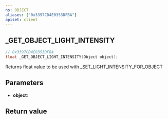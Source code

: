 ```yaml
---
ns: OBJECT
aliases: ["0x3397CD4E0353DFBA"]
apiset: client
---
```

## _GET_OBJECT_LIGHT_INTENSITY

```c
// 0x3397CD4E0353DFBA
float _GET_OBJECT_LIGHT_INTENSITY(Object object);
```

Returns float value to be used with _SET_LIGHT_INTENSITY_FOR_OBJECT

## Parameters
* **object**:

## Return value

